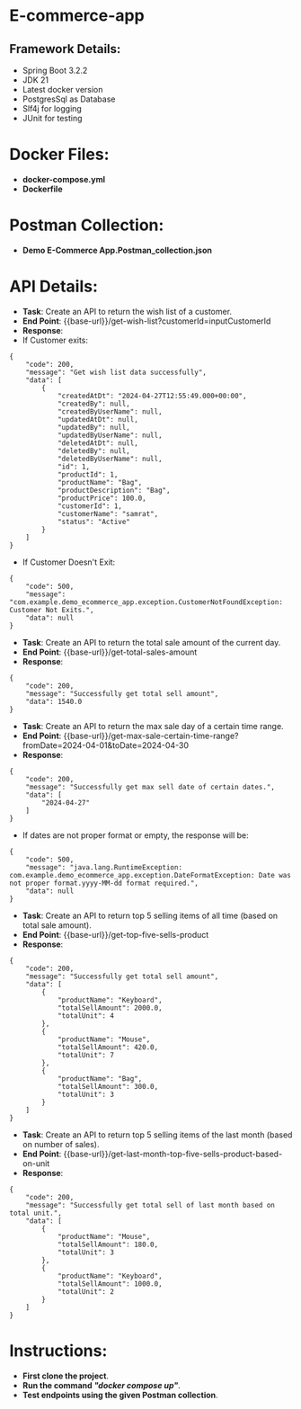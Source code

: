 # E-commerce-app

## Framework Details:

- Spring Boot 3.2.2
- JDK 21
- Latest docker version
- PostgresSql as Database
- Slf4j for logging 
- JUnit for testing

# Docker Files:

- **docker-compose.yml**
- **Dockerfile**


# Postman Collection:

- **Demo E-Commerce App.Postman_collection.json**

# API Details:

- **Task**: Create an API to return the wish list of a customer.
- **End Point**: {{base-url}}/get-wish-list?customerId=inputCustomerId
- **Response**:
- If Customer exits:
```
{
    "code": 200,
    "message": "Get wish list data successfully",
    "data": [
        {
            "createdAtDt": "2024-04-27T12:55:49.000+00:00",
            "createdBy": null,
            "createdByUserName": null,
            "updatedAtDt": null,
            "updatedBy": null,
            "updatedByUserName": null,
            "deletedAtDt": null,
            "deletedBy": null,
            "deletedByUserName": null,
            "id": 1,
            "productId": 1,
            "productName": "Bag",
            "productDescription": "Bag",
            "productPrice": 100.0,
            "customerId": 1,
            "customerName": "samrat",
            "status": "Active"
        }
    ]
}
```
- If Customer Doesn't Exit:
```
{
    "code": 500,
    "message": "com.example.demo_ecommerce_app.exception.CustomerNotFoundException: Customer Not Exits.",
    "data": null
}
```

- **Task**: Create an API to return the total sale amount of the current day.
- **End Point**: {{base-url}}/get-total-sales-amount
- **Response**:
```
{
    "code": 200,
    "message": "Successfully get total sell amount",
    "data": 1540.0
}
```

- **Task**: Create an API to return the max sale day of a certain time range.
- **End Point**: {{base-url}}/get-max-sale-certain-time-range?fromDate=2024-04-01&toDate=2024-04-30
- **Response**:
```
{
    "code": 200,
    "message": "Successfully get max sell date of certain dates.",
    "data": [
        "2024-04-27"
    ]
}
```
- If dates are not proper format or empty, the response will be:
```
{
    "code": 500,
    "message": "java.lang.RuntimeException: com.example.demo_ecommerce_app.exception.DateFormatException: Date was not proper format.yyyy-MM-dd format required.",
    "data": null
}
```

- **Task**: Create an API to return top 5 selling items of all time (based on total sale amount).
- **End Point**: {{base-url}}/get-top-five-sells-product
- **Response**:
```
{
    "code": 200,
    "message": "Successfully get total sell amount",
    "data": [
        {
            "productName": "Keyboard",
            "totalSellAmount": 2000.0,
            "totalUnit": 4
        },
        {
            "productName": "Mouse",
            "totalSellAmount": 420.0,
            "totalUnit": 7
        },
        {
            "productName": "Bag",
            "totalSellAmount": 300.0,
            "totalUnit": 3
        }
    ]
}
```

- **Task**: Create an API to return top 5 selling items of the last month (based on number of sales).
- **End Point**: {{base-url}}/get-last-month-top-five-sells-product-based-on-unit
- **Response**:
```
{
    "code": 200,
    "message": "Successfully get total sell of last month based on total unit.",
    "data": [
        {
            "productName": "Mouse",
            "totalSellAmount": 180.0,
            "totalUnit": 3
        },
        {
            "productName": "Keyboard",
            "totalSellAmount": 1000.0,
            "totalUnit": 2
        }
    ]
}
```

# Instructions: 
- **First clone the project**. 
- **Run the command _"docker compose up"_**. 
- **Test endpoints using the given Postman collection**.

